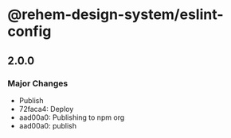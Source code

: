 # @rehem-design-system/eslint-config

## 2.0.0

### Major Changes

- Publish
- 72faca4: Deploy
- aad00a0: Publishing to npm org
- aad00a0: publish
